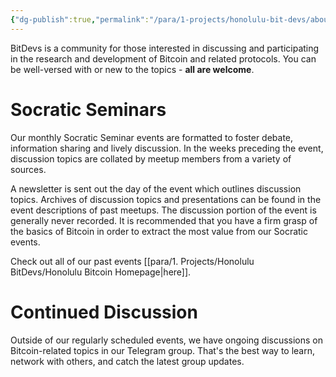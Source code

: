 ```yaml
---
{"dg-publish":true,"permalink":"/para/1-projects/honolulu-bit-devs/about-us/","title":"About Us","noteIcon":"3","created":"2022-02-01T12:05:06.346-10:00","updated":"2023-04-15T14:59:42.855-10:00"}
---
```



BitDevs is a community for those interested in discussing and participating in the research and development of Bitcoin and related protocols. You can be well-versed with or new to the topics - **all are welcome**.

# Socratic Seminars

Our monthly Socratic Seminar events are formatted to foster debate, information sharing and lively discussion. In the weeks preceding the event, discussion topics are collated by meetup members from a variety of sources.

A newsletter is sent out the day of the event which outlines discussion topics. Archives of discussion topics and presentations can be found in the event descriptions of past meetups. The discussion portion of the event is generally never recorded. It is recommended that you have a firm grasp of the basics of Bitcoin in order to extract the most value from our Socratic events.

Check out all of our past events [[para/1. Projects/Honolulu BitDevs/Honolulu Bitcoin Homepage\|here]].

# Continued Discussion

Outside of our regularly scheduled events, we have ongoing discussions on Bitcoin-related topics in our Telegram group. That's the best way to learn, network with others, and catch the latest group updates.